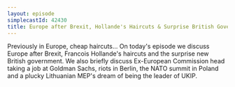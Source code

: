 ```yaml
---
layout: episode
simplecastId: 42430
title: Europe after Brexit, Hollande's Haircuts & Surprise British Government
---
```


Previously in Europe, cheap haircuts... On today's episode we discuss Europe after Brexit, Francois Hollande's haircuts and the surprise new British government. We also briefly discuss Ex-European Commission head taking a job at Goldman Sachs, riots in Berlin, the NATO summit in Poland and a plucky Lithuanian MEP's dream of being the leader of UKIP.
